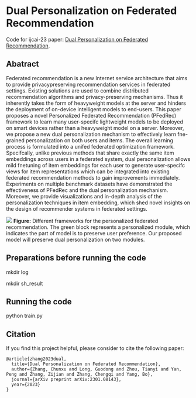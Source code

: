 # Dual Personalization on Federated Recommendation
Code for ijcai-23 paper: [Dual Personalization on Federated Recommendation](https://www.ijcai.org/proceedings/2023/0507.pdf).

## Abatract
Federated recommendation is a new Internet service architecture that aims to provide privacypreserving recommendation services in federated settings. Existing solutions are used to combine distributed recommendation algorithms and privacy-preserving mechanisms. Thus it inherently takes the form of heavyweight models at the server and hinders the deployment of on-device intelligent models to end-users. This paper proposes a novel Personalized Federated Recommendation (PFedRec) framework to learn many user-specifc lightweight models to be deployed on smart devices rather than a heavyweight model on a server. Moreover, we propose a new dual personalization mechanism to effectively learn fne-grained personalization on both users and items. The overall learning process is formulated into a unifed federated optimization framework. Specifcally, unlike previous methods that share exactly the same item embeddings across users in a federated system, dual personalization allows mild fnetuning of item embeddings for each user to generate user-specifc views for item representations which can be integrated
into existing federated recommendation methods to gain improvements immediately. Experiments on multiple benchmark datasets have demonstrated the effectiveness of PFedRec and the dual personalization mechanism. Moreover, we provide visualizations and in-depth analysis of the personalization techniques in item embedding, which shed novel insights on the design of recommender systems in federated settings.

![](https://github.com/Zhangcx19/IJCAI-23-PFedRec/blob/main/architecture%20comparison.png)
**Figure:**
Different frameworks for the personalized federated recommendation. The green block represents a personalized module, which indicates the part of model is to preserve user preference. Our proposed model will preserve dual personalization on two modules.

## Preparations before running the code
mkdir log

mkdir sh_result

## Running the code
python train.py

## Citation
If you find this project helpful, please consider to cite the following paper:

```
@article{zhang2023dual,
  title={Dual Personalization on Federated Recommendation},
  author={Zhang, Chunxu and Long, Guodong and Zhou, Tianyi and Yan, Peng and Zhang, Zijian and Zhang, Chengqi and Yang, Bo},
  journal={arXiv preprint arXiv:2301.08143},
  year={2023}
}
```
